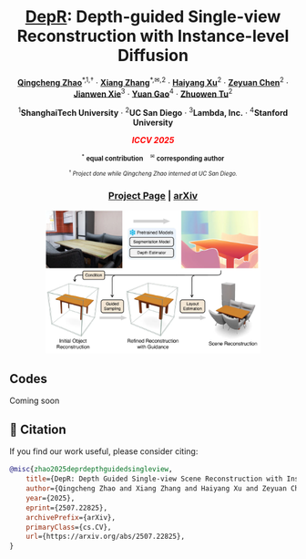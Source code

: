 <p align="center">

  <h1 align="center"><a href="https://mlpc-ucsd.github.io/DepR/">DepR</a>: Depth-guided Single-view Reconstruction with Instance-level Diffusion</h1>
  <p align="center">
    <a href="https://clarivy.github.io/" target="_blank"><strong>Qingcheng Zhao</strong></a><sup>*,1,&dagger;</sup>
    ·
    <a href="https://xzhang.dev/" target="_blank"><strong>Xiang Zhang</strong></a><sup>*,&#9993;,2</sup>
    ·
    <a href="https://xxuhaiyang.github.io/" target="_blank"><strong>Haiyang Xu</strong></a><sup>2</sup>
    ·
    <a href="https://zeyuan-chen.com/" target="_blank"><strong>Zeyuan Chen</strong></a><sup>2</sup>
    ·
    <a href="http://www.stat.ucla.edu/~jxie/" target="_blank"><strong>Jianwen Xie</strong></a><sup>3</sup>
    ·
    <a href="https://scholar.google.com/citations?user=z0BX_4wAAAAJ&hl=en" target="_blank"><strong>Yuan Gao</strong></a><sup>4</sup>
    ·
    <a href="https://pages.ucsd.edu/~ztu/" target="_blank"><strong>Zhuowen Tu</strong></a><sup>2</sup>
  </p>
  <p align="center">
    <sup>1</sup><strong>ShanghaiTech University</strong>
    ·
    <sup>2</sup><strong>UC San Diego</strong>
    ·
    <sup>3</sup><strong>Lambda, Inc.</strong>
    ·
    <sup>4</sup><strong>Stanford University</strong>
  </p>
  
  <p align="center">
    <strong><i style="color:red;">ICCV 2025</i></strong>
  </p>

  <p align="center" style="font-size: 80%;">
    <sup>*</sup>
    <strong>equal contribution</strong>
    &nbsp;&nbsp;
    <sup>&#9993;</sup>
    <strong>corresponding author</strong>
   </div>
  
  <p align="center" style="font-size: 70%;">
    <sup>&dagger;</sup>
    <i>Project done while Qingcheng Zhao interned at UC San Diego.</i>
  </p>

</p>

<h3 align="center">
  <a href="https://mlpc-ucsd.github.io/DepR/"><strong>Project Page</strong></a>
  |
  <a href="https://arxiv.org/abs/2507.22825"><strong>arXiv</strong></a>
</h3>


<div align="center">
  <img src="figures/teaser.webp" alt="Teaser" width="75%">
</div>


## Codes

Coming soon

## 📝 Citation
If you find our work useful, please consider citing:
```bibtex
@misc{zhao2025deprdepthguidedsingleview,
    title={DepR: Depth Guided Single-view Scene Reconstruction with Instance-level Diffusion}, 
    author={Qingcheng Zhao and Xiang Zhang and Haiyang Xu and Zeyuan Chen and Jianwen Xie and Yuan Gao and Zhuowen Tu},
    year={2025},
    eprint={2507.22825},
    archivePrefix={arXiv},
    primaryClass={cs.CV},
    url={https://arxiv.org/abs/2507.22825},
}
```
